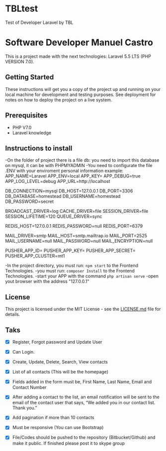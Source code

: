 # TBLtest
Test of Developer Laravel by TBL

# Software Developer Manuel Castro
This is a project made with the next technologies: Laravel 5.5 LTS (PHP VERSION 7.0).

## Getting Started
These instructions will get you a copy of the project up and running on your local machine for development and testing purposes. See deployment for notes on how to deploy the project on a live system.

## Prerequisites
* PHP V7.0
* Laravel knowledge

## Instructions to install
-On the folder of project there is a file db: you need to import this database on mysql, it can be with PHPMYADMIN
-You need to configurate the file .ENV with your enviroment personal information 
  example:
 APP_NAME=Laravel
APP_ENV=local
APP_KEY=
APP_DEBUG=true
APP_LOG_LEVEL=debug
APP_URL=http://localhost

DB_CONNECTION=mysql
DB_HOST=127.0.0.1
DB_PORT=3306
DB_DATABASE=homestead
DB_USERNAME=homestead
DB_PASSWORD=secret

BROADCAST_DRIVER=log
CACHE_DRIVER=file
SESSION_DRIVER=file
SESSION_LIFETIME=120
QUEUE_DRIVER=sync

REDIS_HOST=127.0.0.1
REDIS_PASSWORD=null
REDIS_PORT=6379

MAIL_DRIVER=smtp
MAIL_HOST=smtp.mailtrap.io
MAIL_PORT=2525
MAIL_USERNAME=null
MAIL_PASSWORD=null
MAIL_ENCRYPTION=null

PUSHER_APP_ID=
PUSHER_APP_KEY=
PUSHER_APP_SECRET=
PUSHER_APP_CLUSTER=mt1

-In the project directory, you must run: `npm start` to the Frontend Technologies.
-you must run: `composer Install` to the Frontend Technologies.
-start your APP with the command `php artisan serve`
-open yout browser with the address "127.0.0.1"

## License

This project is licensed under the MIT License - see the [LICENSE.md](LICENSE.md) file for details.

## Taks
- [x] Register, Forgot password and Update User
- [x] Can Login.
- [x] Create, Update, Delete, Search, View contacts
- [x] List of all contacts (This will be the homepage)
- [x] Fields added in the form must be, First Name, Last Name, Email and Contact Number
- [x] After adding a contact to the list, an email notification will be sent to the email of the contact user that says, “We added you in our contact list. Thank you.”
- [x] Add pagination if more than 10 contacts
- [x] Must be responsive (You can use Bootstrap)
- [x] File/Codes should be pushed to the repository (Bitbucket/Github) and make it public. 
If finished please post it to skype group 

